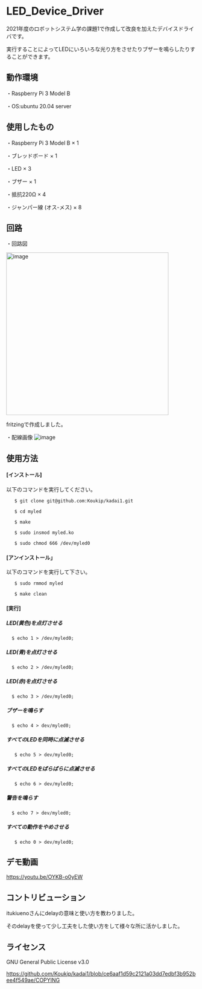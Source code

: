 # LED_Device_Driver

2021年度のロボットシステム学の課題1で作成して改良を加えたデバイスドライバです。

実行することによってLEDにいろいろな光り方をさせたりブザーを鳴らしたりすることができます。

## 動作環境

・Raspberry Pi 3 Model B
 
  ・OS:ubuntu 20.04 server
  
## 使用したもの

  ・Raspberry Pi 3 Model B × 1
 
  ・ブレッドボード × 1
  
  ・LED × 3
  
  ・ブザー × 1
  
  ・抵抗220Ω × 4
  
  ・ジャンパー線 (オス-メス) × 8
 
## 回路

・回路図

<img width="430" alt="image" src="https://user-images.githubusercontent.com/93635163/146329865-40e55445-5514-4200-91a0-0d1b4636df6e.png">

fritzingで作成しました。


・配線画像
  ![image](https://user-images.githubusercontent.com/93635163/146193856-701b8f7e-5bda-4630-a57e-6fdadeaed780.png)
  
 ## 使用方法
 
  #### [インストール]
  
  以下のコマンドを実行してください。
  
       $ git clone git@github.com:Koukip/kadai1.git
   
       $ cd myled
   
       $ make
   
       $ sudo insmod myled.ko
   
       $ sudo chmod 666 /dev/myled0
   
 #### [アンインストール」
  
  以下のコマンドを実行して下さい。
  
       $ sudo rmmod myled
   
       $ make clean
   
 #### [実行]
  
##### LED(黄色)を点灯させる
  
      $ echo 1 > /dev/myled0;
  
#####  LED(青)を点灯させる
  
      $ echo 2 > /dev/myled0;
  
#####  LED(赤)を点灯させる
  
      $ echo 3 > /dev/myled0;
  
#####  ブザーを鳴らす
  
      $ echo 4 > dev/myled0;
  
#####  すべてのLEDを同時に点滅させる
  
       $ echo 5 > dev/myled0;
  
#####  すべてのLEDをばらばらに点滅させる
  
       $ echo 6 > dev/myled0;
  
#####  警告を鳴らす
  
      $ echo 7 > dev/myled0;
  
#####  すべての動作をやめさせる
  
       $ echo 0 > dev/myled0;
  
 ## デモ動画
 
 https://youtu.be/OYKB-o0yEW
 
 
 ## コントリビューション
 
 itukiuenoさんにdelayの意味と使い方を教わりました。
 
 そのdelayを使って少し工夫をした使い方をして様々な所に活かしました。
 

 ## ライセンス
 
 GNU General Public License v3.0
 
 https://github.com/Koukip/kadai1/blob/ce6aaf1d59c2121a03dd7edbf3b952bee4f549ae/COPYING
 
 
 
 
 

